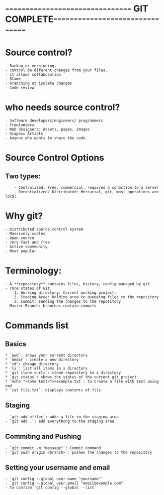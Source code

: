 # ------------------------------- GIT COMPLETE-------------------------------

# Source control?

    - Backup or versioning.
    - control de diferent changes from your files.
    - it allows collaboration
    - Blame
    - branching ot isolate changes
    - Code review

# who needs source control?

    - Software developers/engineers/ programmers
    - Freelancers
    - Web designers: Assets, pages, images
    - Graphic Artists
    - Anyone who wants to share the code

# Source Control Options

## Two types:

        - Centralized: Free, commercial, requires a conection to a server
        - Decentralized/ Distributed: Mercurial, git, most operations are local

# Why git?

    - Distributed source control system
    - Massively scales
    - Open source
    - very fast and free
    - Active commmunity
    - Most popular

# Terminology:

    - A **repository** contains files, history, config managed by git.
    - Thre states of Git:
        1. Working directory: Current working project.
        2. Staging Area: Holding area to queueing files to the repository
        3. Commit: sending the changes to the repository
    - Master Branch: branches contain commits

# Commands list

## Basics

    * `pwd`: shows your current directory
    * `mkdir`: create a new directory
    * `cd`: change directory
    * `ls`: list all items in a directory
    * `git clone <url>`: clone repository in a directory
    * `git status`: shows the status of the current git project
    * `echo "<some text>">>example.txt`: to create a file with text using cmd
    * `cat file.txt`: displays contents of file

## Staging

    - `git add <file>`: adds a file to the staging area
    - `git add .`: add everythong to the staging area

## Commiting and Pushing

    - `git commit -m "message"`: Commit command
    - `git push origin <branch>`: pushes the changes to the repository

## Setting your username and email

    - `git config --global user.name "yourname"`
    - `git config --global user.email "email@example.com"`
    - To confirm `git config --global --list`
